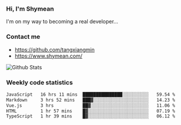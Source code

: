 ### Hi, I'm Shymean

I'm on my way to becoming a real developer...

### Contact me

- <https://github.com/tangxiangmin>
- <https://www.shymean.com/>

![Github Stats](https://github-readme-stats.vercel.app/api?username=tangxiangmin&show_icons=true&theme=dark)


###  Weekly code statistics

<!--START_SECTION:waka-->

```txt
JavaScript   16 hrs 11 mins  ███████████████░░░░░░░░░░   59.54 %
Markdown     3 hrs 52 mins   ███▓░░░░░░░░░░░░░░░░░░░░░   14.23 %
Vue.js       3 hrs           ██▓░░░░░░░░░░░░░░░░░░░░░░   11.06 %
HTML         1 hr 57 mins    █▓░░░░░░░░░░░░░░░░░░░░░░░   07.19 %
TypeScript   1 hr 39 mins    █▓░░░░░░░░░░░░░░░░░░░░░░░   06.12 %
```

<!--END_SECTION:waka-->